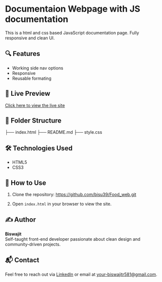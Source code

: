 # Documentaion Webpage with JS documentation

This is a html and css based JavaScript documentation page. Fully responsive and clean UI.

## 🔍 Features
- Working side nav options
- Responsive 
- Reusable formating

## 🚀 Live Preview

[Click here to view the live site](https://bisu39.github.io/Food_web/)

## 📁 Folder Structure

├── index.html
├── README.md
├── style.css



## 🛠️ Technologies Used

- HTML5
- CSS3

## 📌 How to Use

1. Clone the repository: https://github.com/bisu39/Food_web.git

2. Open `index.html` in your browser to view the site.

## ✍️ Author

**Biswajit**  
Self-taught front-end developer passionate about clean design and community-driven projects.

## 📬 Contact

Feel free to reach out via [LinkedIn](www.linkedin.com/in/biswajit-roy-webdev) or email at your-biswajitr581@gmail.com.
